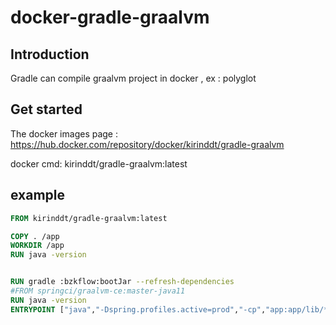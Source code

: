 # docker-gradle-graalvm

## Introduction

Gradle can compile graalvm project in docker , ex : polyglot

## Get started

The docker images page : https://hub.docker.com/repository/docker/kirinddt/gradle-graalvm

docker cmd: kirinddt/gradle-graalvm:latest 

## example

```Dockerfile
FROM kirinddt/gradle-graalvm:latest 

COPY . /app
WORKDIR /app
RUN java -version


RUN gradle :bzkflow:bootJar --refresh-dependencies 
#FROM springci/graalvm-ce:master-java11
RUN java -version
ENTRYPOINT ["java","-Dspring.profiles.active=prod","-cp","app:app/lib/*","net.bzk.flow.BzkflowApplication",">","/console.log"]
```
